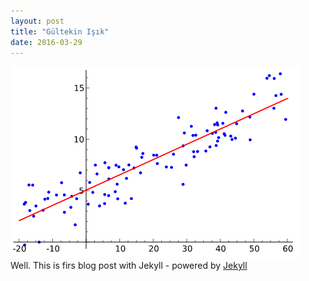 ```yaml
---
layout: post
title: "Gültekin Işık"
date: 2016-03-29
---
```


<img src="/img/linear_regression.png/" caption="resim altı"><br />
Well. This is firs blog post with Jekyll - powered by [Jekyll](http://jekyllrb.com) 
